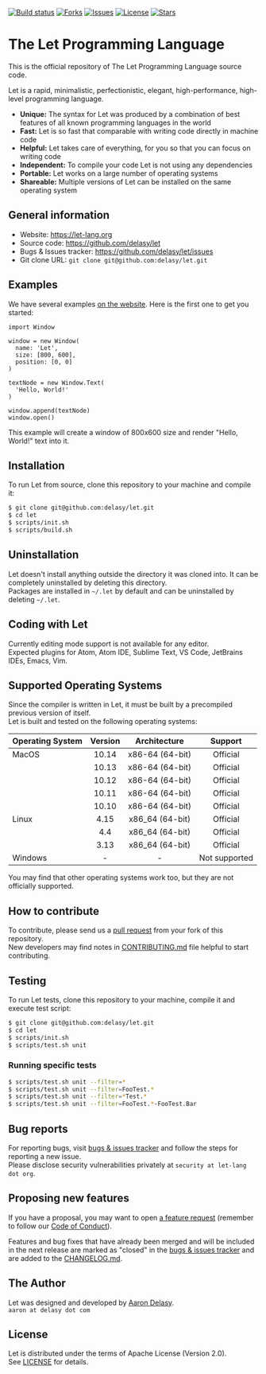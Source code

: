 [![Build status](https://img.shields.io/travis/com/delasy/let.svg?style=for-the-badge)](https://travis-ci.com/delasy/let)
[![Forks](https://img.shields.io/github/forks/delasy/let.svg?color=EA80FC&style=for-the-badge)](https://github.com/delasy/let/network/members)
[![Issues](https://img.shields.io/github/issues/delasy/let.svg?color=6600ED&style=for-the-badge)](https://github.com/delasy/let/issues)
[![License](https://img.shields.io/github/license/delasy/let.svg?color=EA80FC&style=for-the-badge)](LICENSE)
[![Stars](https://img.shields.io/github/stars/delasy/let.svg?color=6600ED&style=for-the-badge&)](https://github.com/delasy/let/stargazers)

# The Let Programming Language
This is the official repository of The Let Programming Language source code.

Let is a rapid, minimalistic, perfectionistic, elegant, high-performance, high-level programming language.

- **Unique:** The syntax for Let was produced by a combination of best features of all known programming languages in the world
- **Fast:** Let is so fast that comparable with writing code directly in machine code
- **Helpful:** Let takes care of everything, for you so that you can focus on writing code
- **Independent:** To compile your code Let is not using any dependencies
- **Portable:** Let works on a large number of operating systems
- **Shareable:** Multiple versions of Let can be installed on the same operating system

## General information
- Website: https://let-lang.org
- Source code: https://github.com/delasy/let
- Bugs & Issues tracker: https://github.com/delasy/let/issues
- Git clone URL: `git clone git@github.com:delasy/let.git`

## Examples
We have several examples [on the website](https://let-lang.org/examples). Here is the first one to get you started:

```let
import Window

window = new Window(
  name: 'Let',
  size: [800, 600],
  position: [0, 0]
)

textNode = new Window.Text(
  'Hello, World!'
)

window.append(textNode)
window.open()
```

This example will create a window of 800x600 size and render "Hello, World!" text into it.

## Installation
To run Let from source, clone this repository to your machine and compile it:

```bash
$ git clone git@github.com:delasy/let.git
$ cd let
$ scripts/init.sh
$ scripts/build.sh
```

## Uninstallation
Let doesn't install anything outside the directory it was cloned into. It can be completely uninstalled by deleting this directory. \
Packages are installed in `~/.let` by default and can be uninstalled by deleting `~/.let`.

## Coding with Let
Currently editing mode support is not available for any editor. \
Expected plugins for Atom, Atom IDE, Sublime Text, VS Code, JetBrains IDEs, Emacs, Vim.

## Supported Operating Systems
Since the compiler is written in Let, it must be built by a precompiled previous version of itself. \
Let is built and tested on the following operating systems:

| Operating System | Version  | Architecture     | Support       |
|:---------------- |:--------:|:----------------:|:-------------:|
| MacOS            | 10.14    | x86-64 (64-bit)  | Official      |
|                  | 10.13    | x86-64 (64-bit)  | Official      |
|                  | 10.12    | x86-64 (64-bit)  | Official      |
|                  | 10.11    | x86-64 (64-bit)  | Official      |
|                  | 10.10    | x86-64 (64-bit)  | Official      |
| Linux            | 4.15     | x86_64 (64-bit)  | Official      |
|                  | 4.4      | x86_64 (64-bit)  | Official      |
|                  | 3.13     | x86_64 (64-bit)  | Official      |
| Windows          | -        | -                | Not supported |

You may find that other operating systems work too, but they are not officially supported.

## How to contribute
To contribute, please send us a [pull request](https://github.com/delasy/let/compare) from your fork of this repository. \
New developers may find notes in [CONTRIBUTING.md](CONTRIBUTING.md) file helpful to start contributing.

## Testing
To run Let tests, clone this repository to your machine, compile it and execute test script:

```bash
$ git clone git@github.com:delasy/let.git
$ cd let
$ scripts/init.sh
$ scripts/test.sh unit
```

### Running specific tests

```bash
$ scripts/test.sh unit --filter=*
$ scripts/test.sh unit --filter=FooTest.*
$ scripts/test.sh unit --filter=*Test.*
$ scripts/test.sh unit --filter=FooTest.*-FooTest.Bar
```

## Bug reports
For reporting bugs, visit [bugs & issues tracker](https://github.com/delasy/let/issues) and follow the steps for reporting a new issue. \
Please disclose security vulnerabilities privately at `security at let-lang dot org`.

## Proposing new features
If you have a proposal, you may want to open [a feature request](https://github.com/delasy/let/issues/new?template=FEATURE_REQUEST.md) (remember to follow our [Code of Conduct](CODE_OF_CONDUCT.md)).

Features and bug fixes that have already been merged and will be included in the next release are marked as "closed" in the [bugs & issues tracker](https://github.com/delasy/let/issues) and are added to the [CHANGELOG.md](CHANGELOG.md).

## The Author
Let was designed and developed by [Aaron Delasy](https://github.com/delasy). \
`aaron at delasy dot com`

## License
Let is distributed under the terms of Apache License (Version 2.0). \
See [LICENSE](LICENSE) for details.
